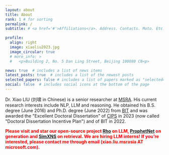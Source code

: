 ```yaml
---
layout: about
title: About
rank: 1 # for sorting
permalink: /
subtitle: # <a href='#'>Affiliations</a>. Address. Contacts. Moto. Etc.

profile:
  align: right
  image: xiaoliu2023.jpg
  image_circular: true
  # more_info: >
  #   <p>Building 2, No. 5 Dan Ling Street, Beijing 100080 CN<p>

news: true  # includes a list of news items
latest_posts: true  # includes a list of the newest posts
selected_papers: false # includes a list of papers marked as "selected={true}"
social: false  # includes social icons at the bottom of the page
---
```


Dr. Xiao LIU (刘啸 in Chinese) is a senior researcher at [MSRA](https://www.microsoft.com/en-us/research/lab/microsoft-research-asia/).
His current research interests include NLP, LLM and reasoning.
He obtained his B.S. degree (June 2016) and Ph.D. degree (June 2022) from [BIT](http://www.bit.edu.cn/) and was awarded the "Excellent Doctoral Dissertation" of [CIPS](https://www.cipsc.org.cn/) in 2023 (now called "Doctoral Dissertation Incentive Plan") and of BIT in 2022.

<font color="red"><b>
Please visit and star our open-source project <a href="https://github.com/microsoft/rho">Rho</a> on LLM, <a href="https://github.com/microsoft/ProphetNet">ProphetNet</a> on generation and <a href="https://github.com/microsoft/SimXNS">SimXNS</a> on retrieval.
We are hiring LLM interns! If you’re interested, please contact me through email (xiao.liu.msrasia AT microsoft.com).
</b></font>
